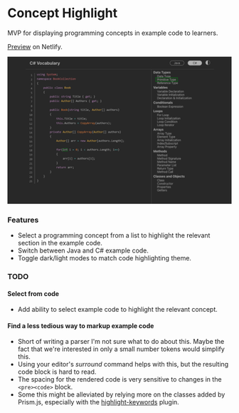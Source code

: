 # Concept Highlight


MVP for displaying programming concepts in example code to learners.

[Preview](https://programming-vocab.netlify.app) on Netlify.

![Screenshot](images/concept-highlight.png)

### Features

- Select a programming concept from a list to highlight the relevant section in the example code.
- Switch between Java and C# example code.
- Toggle dark/light modes to match code highlighting theme.

### TODO

#### Select from code

- Add ability to select example code to highlight the relevant concept.

#### Find a less tedious way to markup example code

- Short of writing a parser I'm not sure what to do about this. Maybe the fact that we're interested in only a small number tokens would simplify this.
- Using your editor's _surround_ command helps with this, but the resulting code block is hard to read.
- The spacing for the rendered code is very sensitive to changes in the `<pre><code>` block.
- Some this might be alleviated by relying more on the classes added by Prism.js, especially with the [highlight-keywords](https://prismjs.com/plugins/highlight-keywords/) plugin.
